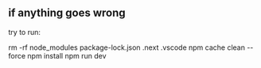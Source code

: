 ## if anything goes wrong

try to run:

rm -rf node_modules package-lock.json .next .vscode
npm cache clean --force
npm install
npm run dev